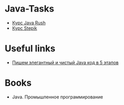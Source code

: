 # Java-Tasks
<ul>
  <li><a href="https://javarush.ru/users/1400908">Курс Java Rush</a></li>
  <li><a href="https://stepik.org/users/293106747">Курс Stepik</a></li>
  </ul>
<h1>Useful links</h1>
<ul>
<li><a href="https://proglib.io/p/java-code/">Пишем элегантный и чистый Java код в 5 этапов</a></li>
</ul>
<h1>Books</h1>
<ul>
<li><a https://careers.epam.by/content/dam/epam/by/book_epam_by/Java.Programming.pdf">Java. Промышленное программирование</a></li>
</ul>
